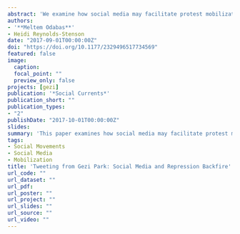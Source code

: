 ```yaml
---
abstract: 'We examine how social media may facilitate protest mobilization in response to violent state repression. Prior research demonstrates that violent repression can either decrease protest participation through raising the costs of participation, or can generate outrage, resulting in backfire and an increase in mobilization. Many recent mass mobilizations have garnered attention from scholars and journalists alike due to the instances of repression backfiring as well as the widespread use of social media in these protest movements. We examine why these two trends may be related using logistic regression analysis on data on participants in the Gezi Park Protests in summer 2013. Controlling for confounding factors, we find a statistically significant relationship between being recruited to participate in the protests through social media and joining the mass mobilization as a reaction to police repression. We argue that in the case of Gezi Park, communication through social media was a key factor in facilitating social movement mobilization in response to repression.'
authors:
- '**Meltem Odabas**'
- Heidi Reynolds-Stenson
date: "2017-09-01T00:00:00Z"
doi: "https://doi.org/10.1177/2329496517734569"
featured: false
image:
  caption: 
  focal_point: ""
  preview_only: false
projects: [gezi]
publication: '*Social Currents*'
publication_short: ""
publication_types:
- "2"
publishDate: "2017-10-01T00:00:00Z"
slides: 
summary: 'This paper examines how social media may facilitate protest mobilization in response to violent state repression, using survey data collected during Summer 2013 Gezi Protests in Istanbul, Turkey.'
tags:
- Social Movements
- Social Media
- Mobilization
title: 'Tweeting from Gezi Park: Social Media and Repression Backfire'
url_code: ""
url_dataset: ""
url_pdf: 
url_poster: ""
url_project: ""
url_slides: ""
url_source: ""
url_video: ""
---
```

